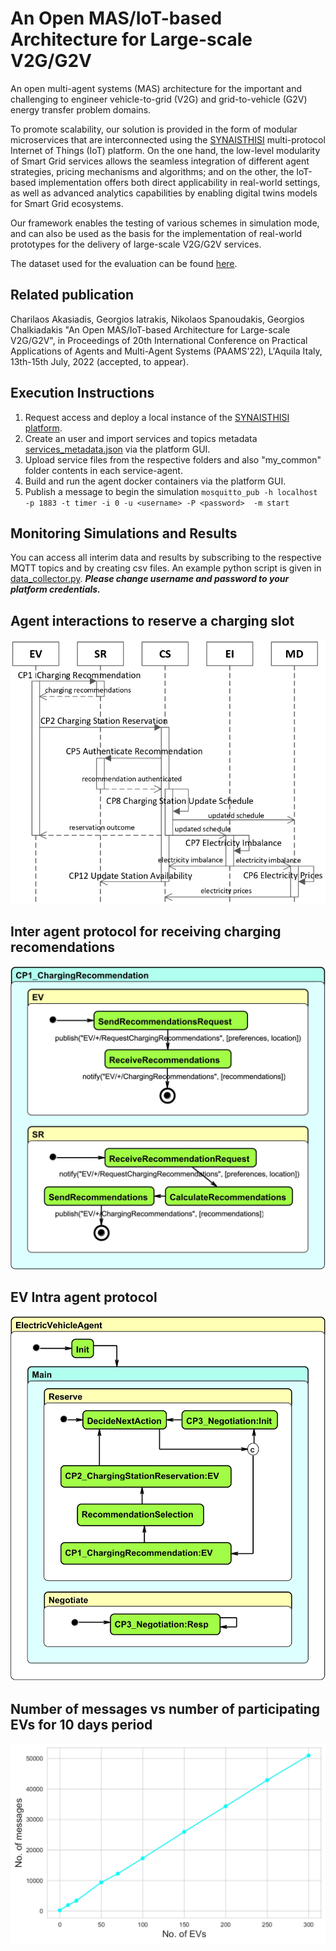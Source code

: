 # An Open MAS/IoT-based Architecture for Large-scale V2G/G2V

An open multi-agent systems (MAS) architecture for the important and challenging to engineer vehicle-to-grid (V2G) and grid-to-vehicle (G2V) energy transfer problem domains. 

To promote scalability, our solution is provided in the form of modular microservices that are interconnected using the [SYNAISTHISI](http://iot.synaisthisi.iit.demokritos.gr) multi-protocol Internet of Things (IoT) platform. On the one hand, the low-level modularity of Smart Grid services allows the seamless integration of different agent strategies, pricing mechanisms and algorithms; and on the other, the IoT-based implementation offers both
direct applicability in real-world settings, as well as advanced analytics capabilities by enabling digital twins models for Smart Grid ecosystems. 

Our framework enables the testing of various schemes in simulation mode, and can also be used as the basis for the implementation of real-world prototypes for the delivery of  large-scale V2G/G2V services.

The dataset used for the evaluation can be found [here](https://github.com/iatrakis/IoT-V2G-G2V/tree/main/my_common).

## Related publication
Charilaos Akasiadis, Georgios Iatrakis, Nikolaos Spanoudakis, Georgios Chalkiadakis "An Open MAS/IoT-based Architecture for Large-scale V2G/G2V", in Proceedings of 20th International Conference on Practical Applications of Agents and Multi-Agent Systems (PAAMS'22), L'Aquila Italy, 13th-15th July, 2022 (accepted, to appear).

## Execution Instructions

1. Request access and deploy a local instance of the [SYNAISTHISI platform](http://iot.synaisthisi.iit.demokritos.gr).
2. Create an user and import services and topics metadata [services_metadata.json](./services_metadata.json) via the platform GUI.
3. Upload service files from the respective folders and also "my_common" folder contents in each service-agent.
4. Build and run the agent docker containers via the platform GUI.
5. Publish a message to begin the simulation `mosquitto_pub -h localhost -p 1883 -t timer -i 0 -u <username> -P <password>  -m start`

## Monitoring Simulations and Results

You can access all interim data and results by subscribing to the respective MQTT topics and by creating csv files.
An example python script is given in [data_collector.py](./data_collector.py).
***Please change username and password to your platform credentials.***

## Agent interactions to reserve a charging slot
![Message Flow](./figures/EV_charging_updated_large.jpg)

## Inter agent protocol for receiving charging recomendations
![CR Inter agent](./figures/CP1.jpg)

## EV Intra agent protocol
![EV Intra agent](./figures/EV.jpg)

## Number of messages vs number of participating EVs for 10 days period
![Messages](./figures/messages.jpg)

